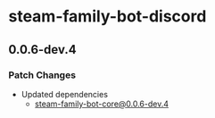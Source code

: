 # steam-family-bot-discord

## 0.0.6-dev.4

### Patch Changes

- Updated dependencies
  - steam-family-bot-core@0.0.6-dev.4
